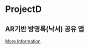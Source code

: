 # ProjectD
## AR기반 방명록(낙서) 공유 앱  
[More Information](https://github.com/Tadoya/RokSeoul/blob/master/RokSeoul%201.0.pdf)
